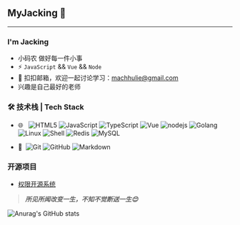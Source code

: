 ## MyJacking 👋
---

### I'm Jacking

- 小码农 做好每一件小事
- ⚡ `JavaScript` && `Vue` && `Node`
- 💬 扣扣邮箱，欢迎一起讨论学习：[machhulie@gmail.com](mailto:machhulie@gmail.com)
- 兴趣是自己最好的老师


### 🛠 技术栈 | Tech Stack

- 🌐 &#160; ![HTML5](https://img.shields.io/badge/-HTML5-333333?style=flat&logo=HTML5)
![JavaScript](https://img.shields.io/badge/-JavaScript-333333?style=flat&logo=JavaScript)
![TypeScript](https://img.shields.io/badge/-TypeScript-333333?style=flat&logo=TypeScript)
![Vue](https://img.shields.io/badge/vue-3-green)
![nodejs](https://img.shields.io/badge/-node-333333?style=flat&logo=node)
![Golang](https://img.shields.io/badge/-go-333333?style=flat&logo=go)
![Linux](https://img.shields.io/badge/-Linux-333333?style=flat&logo=Linux&logoColor=FCC624)
![Shell](https://img.shields.io/badge/Bash-Shell-lightgrey)
![Redis](https://img.shields.io/badge/Redis-3-red)
![MySQL](https://img.shields.io/badge/-MySQL-333333?style=flat&logo=mysql)

- 🔧 &#160;![Git](https://img.shields.io/badge/-Git-333333?style=flat&logo=git)
![GitHub](https://img.shields.io/badge/-GitHub-333333?style=flat&logo=github)
![Markdown](https://img.shields.io/badge/-Markdown-333333?style=flat&logo=markdown)


### 开源项目
- [权限开源系统](https://github.com/MyJacking/iooc-vue-admin)


> ***所见所闻改变一生，不知不觉断送一生😊***


![Anurag's GitHub stats](https://github-readme-stats.vercel.app/api?username=MyJacking&show_icons=true&theme=onedark)
